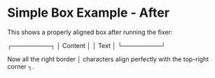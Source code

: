 # Simple Box Example - After

This shows a properly aligned box after running the fixer:

┌─────────┐
│ Content │
│ Text    │
└─────────┘

Now all the right border │ characters align perfectly with the top-right corner ┐.
